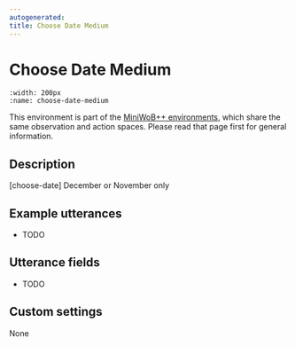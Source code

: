 ```yaml
---
autogenerated:
title: Choose Date Medium
---
```


# Choose Date Medium

```{figure} ../../_static/videos/miniwob/choose-date-medium.gif 
:width: 200px
:name: choose-date-medium
```

This environment is part of the <a href='..'>MiniWoB++ environments</a>, which share the same observation and action spaces. Please read that page first for general information.

## Description

[choose-date] December or November only

## Example utterances

* TODO

## Utterance fields

* TODO

## Custom settings

None
